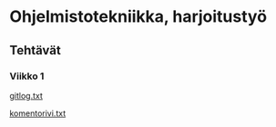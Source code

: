 # Ohjelmistotekniikka, harjoitustyö

## Tehtävät

### Viikko 1
[gitlog.txt](https://github.com/kortekoski/ot-harjoitustyo/blob/main/laskarit/viikko1/gitlog.txt)

[komentorivi.txt](https://github.com/kortekoski/ot-harjoitustyo/blob/main/laskarit/viikko1/komentorivi.txt)

